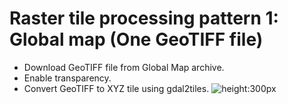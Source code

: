 # Raster tile processing pattern 1: Global map (One GeoTIFF file)

- Download GeoTIFF file from Global Map archive.
- Enable transparency.
- Convert GeoTIFF to XYZ tile using gdal2tiles.
  ![height:300px](./images/10_gdal2tiles.png)
